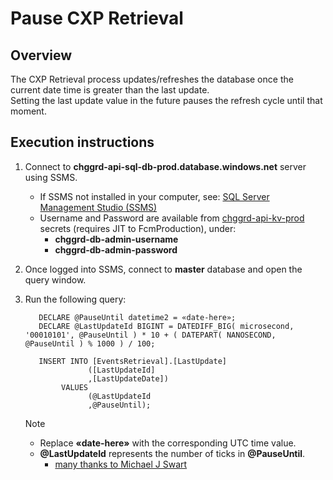﻿# Pause CXP Retrieval

## Overview

The CXP Retrieval process updates/refreshes the database once the current date time is greater than the last update.  
Setting the last update value in the future pauses the refresh cycle until that moment.

## Execution instructions

1. Connect to **chggrd-api-sql-db-prod.database.windows.net** server using SSMS.
    - If SSMS not installed in your computer, see: [SQL Server Management Studio (SSMS)](https://learn.microsoft.com/en-us/sql/ssms/download-sql-server-management-studio-ssms)
    - Username and Password are available
      from [chggrd-api-kv-prod](https://ms.portal.azure.com/#@MSAzureCloud.onmicrosoft.com/resource/subscriptions/8830ba56-a476-4d01-b6ac-d3ee790383dc/resourceGroups/chggrd-api-prod-westus2/providers/Microsoft.Sql/servers/chggrd-api-sql-svr-prod) secrets (requires JIT
      to FcmProduction), under:
        - **chggrd-db-admin-username**
        - **chggrd-db-admin-password**

2. Once logged into SSMS, connect to **master** database and open the query window.
3. Run the following query:
   ``` 
      DECLARE @PauseUntil datetime2 = «date-here»; 
      DECLARE @LastUpdateId BIGINT = DATEDIFF_BIG( microsecond, '00010101', @PauseUntil ) * 10 + ( DATEPART( NANOSECOND, @PauseUntil ) % 1000 ) / 100;

      INSERT INTO [EventsRetrieval].[LastUpdate]
                 ([LastUpdateId] 
                 ,[LastUpdateDate]) 
           VALUES 
                 (@LastUpdateId 
                 ,@PauseUntil); 
   ```

   > [!NOTE]
   > - Replace **«date-here»** with the corresponding UTC time value.
   > - **@LastUpdateId** represents the number of ticks in **@PauseUntil**.
   >    - [many thanks to Michael J Swart](https://michaeljswart.com/2017/07/converting-from-datetime-to-ticks-using-sql-server)

